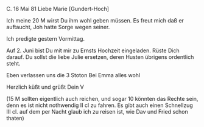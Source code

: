  C. 16 Mai 81
Liebe Marie [Gundert-Hoch]

Ich meine 20 M wirst Du ihm wohl geben müssen. Es freut mich daß er auftaucht, Joh hatte Sorge wegen seiner.

Ich predigte gestern Vormittag.

Auf 2. Juni bist Du mit mir zu Ernsts Hochzeit eingeladen. Rüste Dich darauf. Du sollst die liebe Julie ersetzen, deren Husten übrigens ordentlich steht.

Eben verlassen uns die 3 Stoton Bei Emma alles wohl

Herzlich küßt und grüßt
 Dein V

(15 M sollten eigentlich auch reichen, und sogar 10 könnten das Rechte sein, denn es ist nicht nothwendig II cl zu fahren. Es gibt auch einen Schnellzug III cl. auf dem per Nacht glaub ich zu reisen ist, wie Dav und Fried schon thaten)
